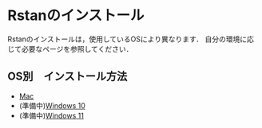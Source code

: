 # Rstanのインストール

Rstanのインストールは，使用しているOSにより異なります．
自分の環境に応じて必要なページを参照してください．


## OS別　インストール方法

- [Mac](./macos.md)
- (準備中)[Windows 10](./windows10.md)
- (準備中)[Windows 11](./windows11.md)

